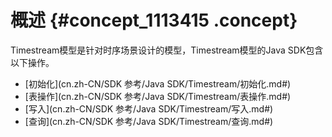 # 概述 {#concept_1113415 .concept}

Timestream模型是针对时序场景设计的模型，Timestream模型的Java SDK包含以下操作。

-   [初始化](cn.zh-CN/SDK 参考/Java SDK/Timestream/初始化.md#)
-   [表操作](cn.zh-CN/SDK 参考/Java SDK/Timestream/表操作.md#)
-   [写入](cn.zh-CN/SDK 参考/Java SDK/Timestream/写入.md#)
-   [查询](cn.zh-CN/SDK 参考/Java SDK/Timestream/查询.md#)

